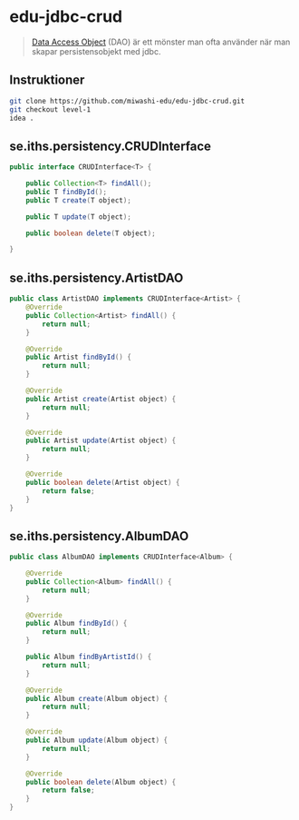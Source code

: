 # edu-jdbc-crud

> [Data Access Object](https://en.wikipedia.org/wiki/Data_access_object) (DAO) är ett mönster man ofta använder när man skapar persistensobjekt med jdbc.

## Instruktioner

```bash
git clone https://github.com/miwashi-edu/edu-jdbc-crud.git
git checkout level-1
idea .
```

## se.iths.persistency.CRUDInterface

```java
public interface CRUDInterface<T> {

    public Collection<T> findAll();
    public T findById();
    public T create(T object);

    public T update(T object);

    public boolean delete(T object);

}
```

## se.iths.persistency.ArtistDAO

```java
public class ArtistDAO implements CRUDInterface<Artist> {
    @Override
    public Collection<Artist> findAll() {
        return null;
    }

    @Override
    public Artist findById() {
        return null;
    }

    @Override
    public Artist create(Artist object) {
        return null;
    }

    @Override
    public Artist update(Artist object) {
        return null;
    }

    @Override
    public boolean delete(Artist object) {
        return false;
    }
}
```

## se.iths.persistency.AlbumDAO

```java
public class AlbumDAO implements CRUDInterface<Album> {

    @Override
    public Collection<Album> findAll() {
        return null;
    }

    @Override
    public Album findById() {
        return null;
    }

    public Album findByArtistId() {
        return null;
    }

    @Override
    public Album create(Album object) {
        return null;
    }

    @Override
    public Album update(Album object) {
        return null;
    }

    @Override
    public boolean delete(Album object) {
        return false;
    }
}
```
